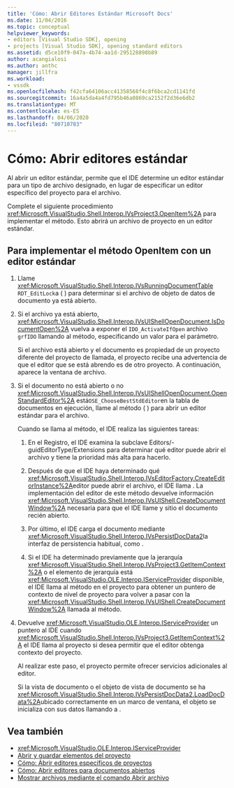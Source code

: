 ```yaml
---
title: 'Cómo: Abrir Editores Estándar Microsoft Docs'
ms.date: 11/04/2016
ms.topic: conceptual
helpviewer_keywords:
- editors [Visual Studio SDK], opening
- projects [Visual Studio SDK], opening standard editors
ms.assetid: d5ce10f9-047a-4b74-aa1d-295128898b89
author: acangialosi
ms.author: anthc
manager: jillfra
ms.workload:
- vssdk
ms.openlocfilehash: f42cfa64106acc41358568f4c8f6bca2cd1141fd
ms.sourcegitcommit: 16a4a5da4a4fd795b46a0869ca2152f2d36e6db2
ms.translationtype: MT
ms.contentlocale: es-ES
ms.lasthandoff: 04/06/2020
ms.locfileid: "80710783"
---
```

# <a name="how-to-open-standard-editors"></a>Cómo: Abrir editores estándar
Al abrir un editor estándar, permite que el IDE determine un editor estándar para un tipo de archivo designado, en lugar de especificar un editor específico del proyecto para el archivo.

 Complete el siguiente procedimiento <xref:Microsoft.VisualStudio.Shell.Interop.IVsProject3.OpenItem%2A> para implementar el método. Esto abrirá un archivo de proyecto en un editor estándar.

## <a name="to-implement-the-openitem-method-with-a-standard-editor"></a>Para implementar el método OpenItem con un editor estándar

1. Llame <xref:Microsoft.VisualStudio.Shell.Interop.IVsRunningDocumentTable> `RDT_EditLock`a ( ) para determinar si el archivo de objeto de datos de documento ya está abierto.

2. Si el archivo ya está abierto, <xref:Microsoft.VisualStudio.Shell.Interop.IVsUIShellOpenDocument.IsDocumentOpen%2A> vuelva a exponer el `IDO_ActivateIfOpen` archivo `grfIDO` llamando al método, especificando un valor para el parámetro.

     Si el archivo está abierto y el documento es propiedad de un proyecto diferente del proyecto de llamada, el proyecto recibe una advertencia de que el editor que se está abrendo es de otro proyecto. A continuación, aparece la ventana de archivo.

3. Si el documento no está abierto o no <xref:Microsoft.VisualStudio.Shell.Interop.IVsUIShellOpenDocument.OpenStandardEditor%2A> está`OSE_ChooseBestStdEditor`en la tabla de documentos en ejecución, llame al método ( ) para abrir un editor estándar para el archivo.

     Cuando se llama al método, el IDE realiza las siguientes tareas:

    1. En el Registro, el IDE examina la subclave Editors/-guidEditorType/Extensions para determinar qué editor puede abrir el archivo y tiene la prioridad más alta para hacerlo.

    2. Después de que el IDE haya determinado qué <xref:Microsoft.VisualStudio.Shell.Interop.IVsEditorFactory.CreateEditorInstance%2A>editor puede abrir el archivo, el IDE llama . La implementación del editor de este método devuelve información <xref:Microsoft.VisualStudio.Shell.Interop.IVsUIShell.CreateDocumentWindow%2A> necesaria para que el IDE llame y sitio el documento recién abierto.

    3. Por último, el IDE carga el documento mediante <xref:Microsoft.VisualStudio.Shell.Interop.IVsPersistDocData2>la interfaz de persistencia habitual, como .

    4. Si el IDE ha determinado previamente que la jerarquía <xref:Microsoft.VisualStudio.Shell.Interop.IVsProject3.GetItemContext%2A> o el elemento de jerarquía está <xref:Microsoft.VisualStudio.OLE.Interop.IServiceProvider> disponible, el IDE llama al método en el proyecto para obtener un puntero de contexto de nivel de proyecto para volver a pasar con la <xref:Microsoft.VisualStudio.Shell.Interop.IVsUIShell.CreateDocumentWindow%2A> llamada al método.

4. Devuelve <xref:Microsoft.VisualStudio.OLE.Interop.IServiceProvider> un puntero al IDE cuando <xref:Microsoft.VisualStudio.Shell.Interop.IVsProject3.GetItemContext%2A> el IDE llama al proyecto si desea permitir que el editor obtenga contexto del proyecto.

     Al realizar este paso, el proyecto permite ofrecer servicios adicionales al editor.

     Si la vista de documento o el objeto de vista de documento se ha <xref:Microsoft.VisualStudio.Shell.Interop.IVsPersistDocData2.LoadDocData%2A>ubicado correctamente en un marco de ventana, el objeto se inicializa con sus datos llamando a .

## <a name="see-also"></a>Vea también
- <xref:Microsoft.VisualStudio.OLE.Interop.IServiceProvider>
- [Abrir y guardar elementos del proyecto](../extensibility/internals/opening-and-saving-project-items.md)
- [Cómo: Abrir editores específicos de proyectos](../extensibility/how-to-open-project-specific-editors.md)
- [Cómo: Abrir editores para documentos abiertos](../extensibility/how-to-open-editors-for-open-documents.md)
- [Mostrar archivos mediante el comando Abrir archivo](../extensibility/internals/displaying-files-by-using-the-open-file-command.md)
